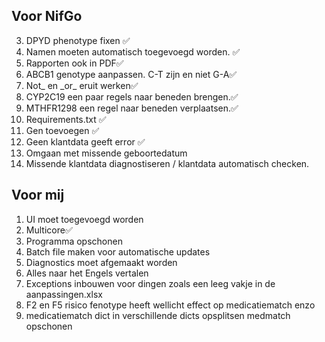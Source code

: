 ## Voor NifGo
3. DPYD phenotype fixen ✅
4. Namen moeten automatisch toegevoegd worden. ✅ 
5. Rapporten ook in PDF✅
6. ABCB1 genotype aanpassen. C-T zijn en niet G-A✅
7. Not_ en \_or_ eruit werken✅
8. CYP2C19 een paar regels naar beneden brengen.✅
9. MTHFR1298 een regel naar beneden verplaatsen.✅
10. Requirements.txt ✅
11. Gen toevoegen ✅
12. Geen klantdata geeft error ✅
13. Omgaan met missende geboortedatum
14. Missende klantdata diagnostiseren / klantdata automatisch checken.
## Voor mij
1. UI moet toegevoegd worden
2. Multicore✅
3. Programma opschonen
4. Batch file maken voor automatische updates
5. Diagnostics moet afgemaakt worden
6. Alles naar het Engels vertalen
7. Exceptions inbouwen voor dingen zoals een leeg vakje in de aanpassingen.xlsx
8. F2 en F5 risico fenotype heeft wellicht effect op medicatiematch enzo
9. medicatiematch dict in verschillende dicts opsplitsen medmatch opschonen